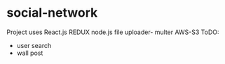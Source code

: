 # social-network
Project uses React.js REDUX node.js file uploader- multer AWS-S3
ToDO:

* user search
 * wall post
